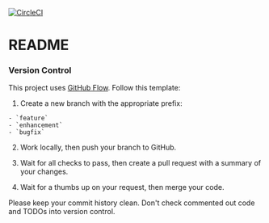 [![CircleCI](https://circleci.com/gh/tinkerbox/twitter-clone/tree/master.svg?style=svg)](https://circleci.com/gh/tinkerbox/twitter-clone/tree/master)

# README

### Version Control

This project uses [GitHub Flow](https://guides.github.com/introduction/flow/). Follow this template:

  1. Create a new branch with the appropriate prefix:

    - `feature`
    - `enhancement`
    - `bugfix`

  2. Work locally, then push your branch to GitHub.

  3. Wait for all checks to pass, then create a pull request with a summary of your changes.

  4. Wait for a thumbs up on your request, then merge your code.

Please keep your commit history clean. Don't check commented out code and TODOs into version control.